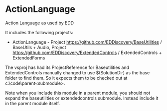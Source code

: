 # ActionLanguage
Action Language as used by EDD

It includes the following projects:

* ActionLanguage - Project https://github.com/EDDiscovery/BaseUtilities / BaseUtils + Audio, Project https://github.com/EDDiscovery/ExtendedControls / ExtendedControls + ExtendedForms

The vsproj has had its ProjectReference for Baseutilities and ExtendedControls manually changed to use $(SolutionDir) as the base folder to find them. So it expects them to be checked out at c:\code\parent\<submodule>.

Note when you include this module in a parent module, you should not expand the baseutilities or extendedcontrols submodule.  Instead include it in the parent module itself.

